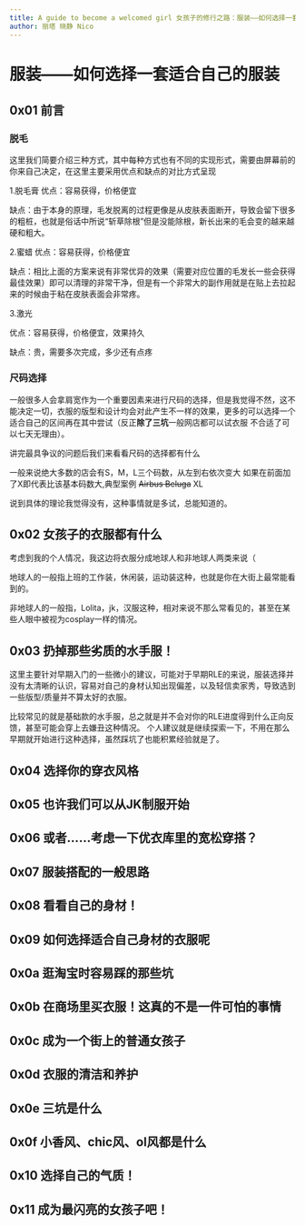 ```yaml
---
title: A guide to become a welcomed girl 女孩子的修行之路：服装——如何选择一套适合自己的服装
author: 丽塔 晓静 Nico
---
```


# 服装——如何选择一套适合自己的服装

## 0x01 前言
### 脱毛
这里我们简要介绍三种方式，其中每种方式也有不同的实现形式，需要由屏幕前的你来自己决定，在这里主要采用优点和缺点的对比方式呈现

1.脱毛膏
优点：容易获得，价格便宜

缺点：由于本身的原理，毛发脱离的过程更像是从皮肤表面断开，导致会留下很多的粗桩，也就是俗话中所说“斩草除根”但是没能除根，新长出来的毛会变的越来越硬和粗大。


2.蜜蜡
优点：容易获得，价格便宜

缺点：相比上面的方案来说有非常优异的效果（需要对应位置的毛发长一些会获得最佳效果）即可以清理的非常干净，但是有一个非常大的副作用就是在贴上去拉起来的时候由于粘在皮肤表面会非常疼。

3.激光

优点：容易获得，价格便宜，效果持久

缺点：贵，需要多次完成，多少还有点疼

### 尺码选择

一般很多人会拿肩宽作为一个重要因素来进行尺码的选择，但是我觉得不然，这不能决定一切，衣服的版型和设计均会对此产生不一样的效果，更多的可以选择一个适合自己的区间再在其中尝试（反正**除了三坑**一般网店都可以试衣服 不合适了可以七天无理由）。

讲完最具争议的问题后我们来看看尺码的选择都有什么

一般来说绝大多数的店会有S，M，L三个码数，从左到右依次变大 
如果在前面加了X即代表比该基本码数大,典型案例  ~~Airbus Beluga~~  XL

说到具体的理论我觉得没有，这种事情就是多试，总能知道的。


## 0x02 女孩子的衣服都有什么

考虑到我的个人情况，我这边将衣服分成地球人和非地球人两类来说（

地球人的一般指上班的工作装，休闲装，运动装这种，也就是你在大街上最常能看到的。

非地球人的一般指，Lolita，jk，汉服这种，相对来说不那么常看见的，甚至在某些人眼中被视为cosplay一样的情况。



## 0x03 扔掉那些劣质的水手服！

这里主要针对早期入门的一些微小的建议，可能对于早期RLE的来说，服装选择并没有太清晰的认识，容易对自己的身材认知出现偏差，以及轻信卖家秀，导致选到一些版型/质量并不算太好的衣服。

比较常见的就是基础款的水手服，总之就是并不会对你的RLE进度得到什么正向反馈，甚至可能会穿上去嫌丑这种情况。
个人建议就是继续探索一下，不用在那么早期就开始进行这种选择，虽然踩坑了也能积累经验就是了。

## 0x04 选择你的穿衣风格
## 0x05 也许我们可以从JK制服开始
## 0x06 或者……考虑一下优衣库里的宽松穿搭？
## 0x07 服装搭配的一般思路
## 0x08 看看自己的身材！
## 0x09 如何选择适合自己身材的衣服呢
## 0x0a 逛淘宝时容易踩的那些坑
## 0x0b 在商场里买衣服！这真的不是一件可怕的事情
## 0x0c 成为一个街上的普通女孩子
## 0x0d 衣服的清洁和养护
## 0x0e 三坑是什么
## 0x0f 小香风、chic风、ol风都是什么
## 0x10 选择自己的气质！
## 0x11 成为最闪亮的女孩子吧！